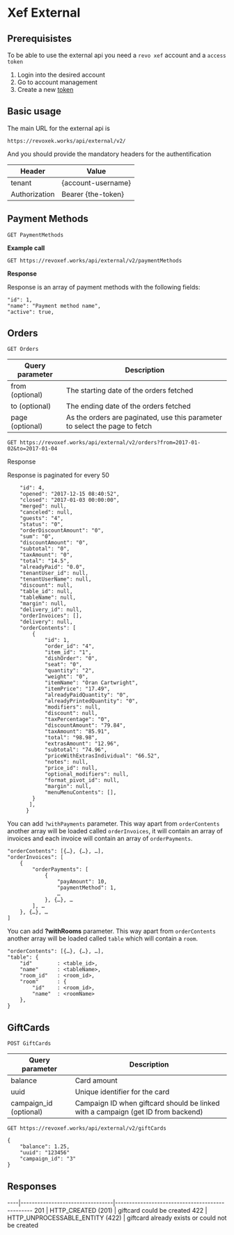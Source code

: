 # Xef External

## Prerequisistes

To be able to use the external api you need a `revo xef` account and a `access token`

1. Login into the desired account
2. Go to account management
3. Create a new [token](https://revoxef.works/account/tokens)


## Basic usage
The main URL for the external api is


`https://revoxek.works/api/external/v2/`

And you should provide the mandatory headers for the authentification


Header        | Value
--------------|----------
tenant        | {account-username}
Authorization | Bearer {the-token}


## Payment Methods

`GET PaymentMethods`

**Example call**

`GET https://revoxef.works/api/external/v2/paymentMethods`

**Response**

Response is an array of payment methods with the following fields:

```
"id": 1,
"name": "Payment method name",
"active": true,
```


## Orders

`GET Orders`

| Query parameter | Description                                                                 |
| ----------------|-----------------------------------------------------------------------------|
| from (optional) | The starting date of the orders fetched                                     |
| to (optional)   | The ending date of the orders fetched                                       |
| page (optional) | As the orders are paginated, use this parameter to select the page to fetch |


`GET https://revoxef.works/api/external/v2/orders?from=2017-01-02&to=2017-01-04`

Response

Response is paginated for every 50 


```
    "id": 4,
    "opened": "2017-12-15 08:40:52",
    "closed": "2017-01-03 00:00:00",
    "merged": null,
    "canceled": null,
    "guests": "4",
    "status": "0",
    "orderDiscountAmount": "0",
    "sum": "0",
    "discountAmount": "0",
    "subtotal": "0",
    "taxAmount": "0",
    "total": "14.5",
    "alreadyPaid": "0.0",
    "tenantUser_id": null,
    "tenantUserName": null,
    "discount": null,
    "table_id": null,
    "tableName": null,
    "margin": null,
    "delivery_id": null,
    "orderInvoices": [],
    "delivery": null,
    "orderContents": [
        {
            "id": 1,
            "order_id": "4",
            "item_id": "1",
            "dishOrder": "0",
            "seat": "0",
            "quantity": "2",
            "weight": "0",
            "itemName": "Oran Cartwright",
            "itemPrice": "17.49",
            "alreadyPaidQuantity": "0",
            "alreadyPrintedQuantity": "0",
            "modifiers": null,
            "discount": null,
            "taxPercentage": "0",
            "discountAmount": "79.84",
            "taxAmount": "85.91",
            "total": "98.98",
            "extrasAmount": "12.96",
            "subtotal": "74.96",
            "priceWithExtrasIndividual": "66.52",
            "notes": null,
            "price_id": null,
            "optional_modifiers": null,
            "format_pivot_id": null,
            "margin": null,
            "menuMenuContents": [],
        }
       ],
      } 
```
  
  You can add `?withPayments` parameter. This way apart from `orderContents` another array will be loaded called `orderInvoices`, it will contain an array of invoices and each invoice will contain an array of `orderPayments`. 
  
```   
"orderContents": [{…}, {…}, …],
"orderInvoices": [
    {
        "orderPayments": [
            {
                "payAmount": 10,
                "paymentMethod": 1,
                …
            }, {…}, …
        ], …
    }, {…}, …
]
```  
  
  You can add **?withRooms** parameter. This way apart from `orderContents` another array will be loaded called `table` which will contain a `room`. 
  
```
"orderContents": [{…}, {…}, …],
"table": {
    "id"        : <table_id>,
    "name"      : <tableName>,
    "room_id"   : <room_id>,
    "room"      : {
        "id"    : <room_id>,
        "name"  : <roomName>
    },
}
```  

## GiftCards

`POST GiftCards`

| Query parameter           | Description                                                                           |
| --------------------------|---------------------------------------------------------------------------------------|
| balance                   | Card amount                                                                           |
| uuid                      | Unique identifier for the card                                                        |
| campaign_id   (optional)  | Campaign ID when giftcard should be linked with a campaign (get ID from backend)      |


`GET https://revoxef.works/api/external/v2/giftCards`
``` 
{
    "balance": 1.25,
    "uuid": "123456"
    "campaign_id": "3"
}
```


## Responses

----|---------------------------------|------------------------------------------------
201 | HTTP_CREATED (201)              | giftcard could be created
422 | HTTP_UNPROCESSABLE_ENTITY (422) | giftcard already exists or could not be created